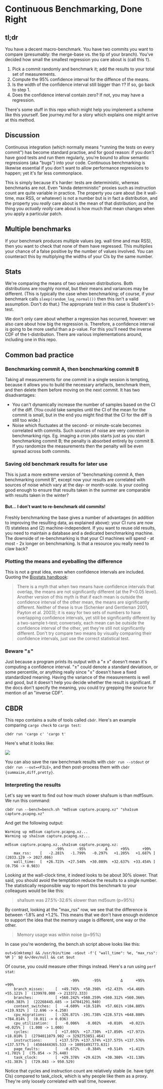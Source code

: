 # Continuous Benchmarking, Done Right

## tl;dr

You have a decent macro-benchmark.  You have two commits you want to compare
(presumably: the merge-base vs. the tip of your branch).  You've decided
how small the smallest regression you care about is (call this `T`).

1. Pick a commit randomly and benchmark it; add the results to your total
   set of measurements.
2. Compute the 95% confidence interval for the diffence of the means.
3. Is the width of the confidence interval still bigger than `T`?  If so,
   go back to step 1.
4. Does the confidence interval contain zero?  If not, you may have a
   regression.

There's some stuff in this repo which might help you implement a scheme like
this yourself.  See journey.md for a story which explains one might arrive
at this method.

## Discussion

Continuous integration (which normally means "running the tests on every
commit") has become standard practise, and for good reason: if you don't
have good tests and run them regularly, you're bound to allow semantic
regressions (aka "bugs") into your code.  Continuous benchmarking is likewise
essential if you don't want to allow performance regressions to happen;
yet it's far less commonplace.

This is simply because it's harder: tests are deterministic, whereas benchmarks
are not.  Even "kinda deterministic" proxies such as instruction count are
quite variable in practice.  The property you care about (be it wall-time,
max RSS, or whatever) is not a number but is in fact a distribution, and the
property you _really_ care about is the mean of that distribution; and the
thing you _actually really_ care about is how much that mean changes when
you apply a particular patch.

## Multiple benchmarks

If your benchmark produces multiple values (eg. wall time and max RSS),
then you want to check that none of them have regressed.  This multiplies
your chance of a false positive by the number of values involved.  You can
counteract this by multiplying the widths of your CIs by the same number.

## Stats

We're comparing the means of two unknown distributions.  Both distributions
are roughly normal, but their means and variances may be different.  (This is
typically the case when benchmarking; of course, if your benchmark calls
`sleep(random_log_normal())` then this isn't a valid assumption.  Don't do
that.)  The appropriate test in this case is Student's t-test.

We don't only care about whether a regression has occurred, however: we also
care about how big the regression is.  Therefore, a confidence interval is
going to be more useful than a p-value.  For this you'll need the inverse CDF
of the t-distribution.  There are various implementations around, including
one in this repo.

## Common bad practice

### Benchmarking commit A, then benchmarking commit B

Taking all measurements for one commit in a single session is tempting,
because it allows you to build the necessary artefacts, benchmark them, and
then delete them before moving on the next commit.  It has two disadvantages:

* You can't dynamically increase the number of samples based on the CI of
  the diff.  (You could take samples until the CI of the mean for the commit
  is small, but in the end you might find that the CI for the diff is still
  too wide.)
* Noise which fluctuates at the second- or minute-scale becomes correlated
  with commits.  Such sources of noise are very common in benchmarking rigs.
  Eg. imaging a cron jobs starts just as you start benchmarking commit B;
  the penalty is absorbed entirely by commit B.  If you randomize the
  measurements then the penalty will be even spread across both commits.

### Saving old benchmark results for later use

This is just a more extreme version of "benchmarking commit A, then
benchmarking commit B", except now your results are correlated with sources
of noise which vary at the day- or month-scale.  Is your cooling good enough
to ensure that results taken in the summer are comparable with results taken
in the winter?

#### But... I don't want to re-benchmark old commits!

Freshly benchmarking the base gives a number of advantages (in addition to
improving the resulting data, as explained above): your CI runs are now (1)
stateless and (2) machine-independent.  If you want to reuse old results,
you need to maintain a database and a dedicated benchmarking machine.
The downside of re-benchmarking is that your CI machines will spend - at most -
2x longer on benchmarking.  Is that a resource you really need to claw back?

### Plotting the means and eyeballing the difference

This is not a great idea, even when confidence intervals are included.
Quoting the [Biostats handbook]:

> There is a myth that when two means have confidence intervals that overlap,
> the means are not significantly different (at the P<0.05 level). Another
> version of this myth is that if each mean is outside the confidence
> interval of the other mean, the means are significantly different. Neither
> of these is true (Schenker and Gentleman 2001, Payton et al. 2003); it
> is easy for two sets of numbers to have overlapping confidence intervals,
> yet still be significantly different by a two-sample t–test; conversely,
> each mean can be outside the confidence interval of the other, yet they're
> still not significantly different. Don't try compare two means by visually
> comparing their confidence intervals, just use the correct statistical test.

[Biostats handbook]: http://www.biostathandbook.com/confidence.html

### Beware "±"

Just because a program prints its output with a "± x" doesn't mean it's
computing a confidence interval.  "±" could denote a standard deviatioon,
or some percentile, or anything really since "±" doesn't have a fixed
standardized meaning.  Having the variance of the measurements is well and
good, but it doesn't help you decide whether the result is significant.
If the docs don't specify the meaning, you could try grepping the source
for mention of an "inverse CDF".

## CBDR

This repo contains a suite of tools called `cbdr`.  Here's an example comparing
`cargo check` to `cargo test`:

```
cbdr run 'cargo c' 'cargo t'
```

Here's what it looks like:

<img src=https://github.com/asayers/cbdr/raw/master/demo.gif>

You can also save the raw benchmark results with `cbdr run --stdout`
or `cbdr run --out=<FILE>`, and then post-process them with `cbdr
{summaize,diff,pretty}`.

### Interpreting the results

Let's say we want to find out how much slower sha1sum is than mdf5sum.  We run this command:

```
cbdr run --bench=bench.sh "md5sum capture.pcapng.xz" "sha1sum capture.pcapng.xz"
```

And get the following output:

```
Warming up md5sum capture.pcapng.xz...
Warming up sha1sum capture.pcapng.xz...

md5sum capture.pcapng.xz..sha1sum capture.pcapng.xz:
                       -99%      -95%         Δ      +95%      +99%
    max_rss:    [   -2.281%   -1.799%   -0.297%   +1.205%   +1.687% ]  (2033.129 -> 2027.086)
    wall_time:  [  +26.723%  +27.540%  +30.089%  +32.637%  +33.454% ]  (0.756 -> 0.983)
```

Looking at the wall-clock time, it indeed looks to be about 30% slower.
That said, you should avoid the temptation reduce the results to a single
number.  The statistically responsible way to report this benchmark to your
colleagues would be like this:

> sha1sum was 27.5%-32.6% slower than md5sum (p=95%)

By contrast, looking at the "max_rss" row, we see that the difference is
between -1.8% and +1.2%.  This means that we don't have enough evidence to
support the idea that the memory usage is different, one way or the other.

> Memory usage was within noise (p=95%)

In case you're wondering, the bench.sh script above looks like this:

```
out=$(mktemp) && /usr/bin/time -o$out -f'{ "wall_time": %e, "max_rss": %M }' $@ &>/dev/null && cat $out
```

Of course, you could measure other things instead.  Here's a run using
`perf stat`:

```
                              -99%      -95%         Δ      +95%      +99%
    branch_misses:     [  +49.745%  +50.398%  +52.433%  +54.468%  +55.121% ]  (139978.000 -> 213372.333)
    branches:          [ +560.242% +560.259% +560.312% +560.366% +560.383% ]  (22268445.685 -> 147041291.940)
    context_switches:  [   -4.609%  +10.518%  +57.661% +104.805% +119.932% ]  (2.696 -> 4.250)
    cpu_migrations:    [ -326.871% -191.738% +228.571% +648.880% +784.014% ]  (0.011 -> 0.036)
    cpu_utilization:   [   -0.006%   -0.002%   +0.010%   +0.021%   +0.025% ]  (1.000 -> 1.000)
    cycles:            [  +17.691%  +17.730%  +17.850%  +17.971%  +18.010% ]  (2794011079.902 -> 3292753851.464)
    instructions:      [ +137.573% +137.574% +137.575% +137.576% +137.577% ]  (4584444365.533 -> 10891491773.631)
    page_faults:       [   -0.672%   -0.384%   +0.514%   +1.413%   +1.701% ]  (75.054 -> 75.440)
    task_clock:        [  +29.378%  +29.623%  +30.380%  +31.138%  +31.383% ]  (729.043 -> 950.529)
```

Notice that cycles and instruction count are relatively stable (ie. have
tight CIs) compared to task_clock, which is why people like them as a proxy.
They're only loosely correlated with wall time, however.

